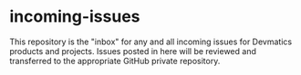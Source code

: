 # incoming-issues
This repository is the "inbox" for any and all incoming issues for Devmatics products and projects.
Issues posted in here will be reviewed and transferred to the appropriate GitHub private repository.
